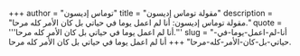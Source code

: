 +++
author = "توماس إديسون"
title = "مقولة توماس إديسون"
description = "مقولة توماس إديسون: أنا لم اعمل يوما في حياتي بل كان الأمر كله مرحا."
quote = '''أنا لم اعمل يوما في حياتي بل كان الأمر كله مرحا.''' 
slug = "أنا-لم-اعمل-يوما-في-حياتي-بل-كان-الأمر-كله-مرحا"
+++
أنا لم اعمل يوما في حياتي بل كان الأمر كله مرحا.

